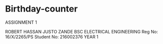 # Birthday-counter
ASSIGNMENT 1


ROBERT HASSAN JUSTO ZANDE
BSC ELECTRICAL ENGINEERING
Reg No: 16/X/2265/PS
Student No: 216002376
YEAR 1
